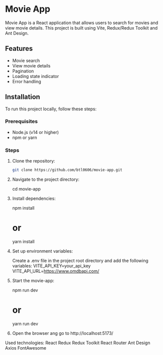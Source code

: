 # Movie App

Movie App is a React application that allows users to search for movies and view movie details. This project is built using Vite, Redux/Redux Toolkit and Ant Design.

## Features

- Movie search
- View movie details
- Pagination
- Loading state indicator
- Error handling

## Installation

To run this project locally, follow these steps:

### Prerequisites

- Node.js (v14 or higher)
- npm or yarn

### Steps

1. Clone the repository:

   ```bash
   git clone https://github.com/btl0606/movie-app.git

2. Navigate to the project directory:

    cd movie-app

3. Install dependencies:

    npm install
    # or
    yarn install

4. Set up environment variables:

    Create a .env file in the project root directory and add the following variables:
        VITE_API_KEY=your_api_key
        VITE_API_URL=https://www.omdbapi.com/

5. Start the movie-app:

    npm run dev 
      # or
    yarn run dev

6. Open the browser ang go to http://localhost:5173/



Used technologies:
    React
    Redux
    Redux Toolkit
    React Router
    Ant Design
    Axios
    FontAwesome